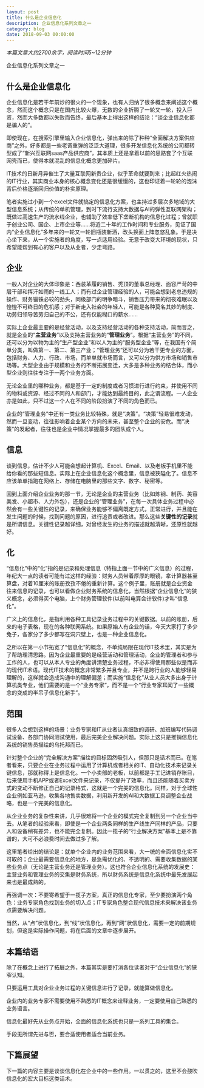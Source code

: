 ```yaml
---
layout: post
title: 什么是企业信息化
description: 企业信息化系列文章之一
category: blog
date: 2018-09-03 00:00:00
---
```


*本篇文章大约2700余字，阅读时间5~12分钟*

企业信息化系列文章之一

## 什么是企业信息化

企业信息化是若干年前炒的很火的一个现象，也有人归纳了很多概念来阐述这个概念，然而这个概念只是在国内比较火爆，无数的企业折腾了一轮又一轮，投入巨资，然而大多数都以失败而告终，最后基本上得出这样的结论：“谈企业信息化都是骗人的”。

即使现在，在搜索引擎里输入企业信息化，弹出来的除了种种“全面解决方案供应商”之外，好多都是一些老调重弹的泛泛大道理，很多开发信息化系统的公司都转型成了“新兴互联网saas产品供应商”，其本质上还是拿着以前的思路套了个互联网壳而已，使得本就混乱的信息化概念更加碎片。

IT技术的日新月异催生了大量互联网新贵企业，似乎革命就要到来；比起红火热闹的IT行业，其实商业本身的核心概念变化还是很缓慢的，这也印证着一轮轮的泡沫背后价格逐渐回归价值的朴实原理。

笔者实施过小到一个excel文件就搞定的信息化方案，也主持过多层次多地域的大型信息系统；从传统的单机管理，到时下流行支持大数据与AI的弹性互联网架构；既做过高速生产的流水线企业，也辅助了效率低下垄断机构的信息化过程；曾就职于创业公司、国企、上市企业等……将近二十年的工作时间和专业服务，见证了国内“企业信息化”多年来的一轮又一轮旧瓶装新酒，改头换面上阵忽悠乱象。于是决心坐下来，从一个实施者的角度，写一点适用经验。无意于改变大环境的现状，只希望能帮到有心的客户以及从业者，少走弯路。

## 企业

一般人对企业的大体印象是：西装革履的销售、秃顶的董事总经理、面容严苛的中层干部和挥汗如雨的一线工人；而有过企业管理经验的人，可能会想到老总违规的操作、财务锱铢必较的劲头，同级部门的明争暗斗，销售压力带来的彻夜难眠以及惶惶不可终日的危机感；对于新走入社会的年轻人，可能是各种莫名其妙的制度、功劳归领导苦劳归自己的不公，还有仅能糊口的薪水……

实际上企业最主要的是经营活动，以及支持经营活动的各种支持活动，简而言之，就是企业的“**主营业务**”以及支持主营业务的“**管理业务**”。根据“主营业务”的不同，还可以分为以物为主的“生产型企业”和以人为主的“服务型企业”等，在我国有个简单分类，叫做第一、第二、第三产业；“管理业务”还可以分为若干更专业的方面，包括财务、人力、行政、市场，而单单就市场而言，又可以分为供方市场和销售市场等。大型企业由于规模和业务的不断拓展变迁，大多是多种业务的结合体，而小型企业则往往专注于一两个业务方面。

无论企业里的哪种业务，都是基于一定的制度或者习惯进行进行约束，并使用不同的物料或资源、经过不同的人和部门，才能达到最终目的，此之谓流程。一人企业亦是如此，只不过这一个人在不同的阶段扮演了不同的角色而已。

企业的“管理业务”中还有一类业务比较特殊，就是“决策”。“决策”轻易很难发动，然而一旦变动，往往影响着企业某个方向的未来，甚至整个企业的安危。而“决策”的发起者，往往也是企业中情况掌握最多的团队或个人。

## 信息

谈到信息，估计不少人可能会想起计算机、Excel、Email、以及老板手机里不能给你看的那些短信息。实际上在企业信息化这个概念里，信息被狭隘化了。信息不应该单单指跑在网络上、存储在电脑里的那些文字、数字、秘密等。

回到上面介绍企业业务的那一节，无论是企业的主营业务（比如炼钢、制药、美容美发、小超市、人力外包），还是企业的“管理业务”，在每一次具体业务过程中必然会有一些关键性的记录，来确保业务能够不偏离既定方式，正常进行，并且能在发生问题的时候，找到问题的原因，进行追责或者改进。那么这些**关键性的记录**就是所谓信息。关键性记录越详细，对曾经发生的业务的描述就越清晰，还原性就越好。

## 化

“信息化”中的“化”指的是记录和处理信息（特指上面一节中的广义信息）的过程，年纪大一点的读者可能有过这样的经验：财务人员带着厚厚的眼镜，拿计算器甚至算盘，对着10厘米的账册孜孜不倦的重新计算。这个例子里，账册就是企业资金往来信息的记录，也可以看做企业财务系统的信息化，当然根据“企业信息化”的狭义概念，必须得买个电脑，上个财务管理软件(以前叫电算会计软件)才叫“信息化”。

广义上的信息化，是指利用各种工具记录业务过程中的关键数据。以前的账册，后来的电子表格，现在的各种联网系统。如果原始人有企业的话，今天大家打了多少兔子，各家分了多少都写在洞穴壁上，也是一种企业信息化。

之所以在第一小节拓宽了“信息化”的概念，不单纯局限在现代IT技术里，其实是为了帮助理清思路。因为企业最重要的是经营活动和管理活动，企业的管理者和参与工作的人，也可以从本人专业的角度讲清楚业务过程，不必非得使用那些似是而非的现代IT术语。现代IT技术的概念非常繁多并且专业，并不是跨行业的人能够轻易理解的，这样就会造成沟通中的理解偏差；而实施“信息化”从业人员大多出身于计算机类专业，他们需要的是一个“业务专家”，而不是一个“行业专家耳闻了一些概念的变成的半吊子信息化新手”。

## 范围

很多人会想到这样的场景：业务专家和IT从业者认真细致的调研、加班编写代码调试设备、各部门协同测试使用，最后完美企业解决问题。实际上这只是推销信息化系统的销售员描绘的乌托邦而已。

针对整个企业的“完全解决方案”描绘的目标固然吸引人，但那只是话术而已。在笔者看来，只要企业在业务过程中运用了计算机或者相关的IT、自动化技术来记录关键信息，那就称得上是信息化。一个小卖部的老板，以前都是手工记进销存账目，后来使用手机APP或者Excel文件来记录，不仅提升了效率，而且还能随着买卖方式的变动不断修正自己的记录格式，这就是一个完美的信息化。同样，对于全球性企业例如亚马逊，收集各地售卖数据，利用新开发的AI和大数据工具调整企业战略，也是一个完美的信息化。

从企业业务的复杂性来讲，几乎很难将一个企业的模式完全复制到另一个企业当中去。从笔者的经验来看，即使是一个企业两条同样的生产线生产同样的产品，只要人和设备稍有差异，也不能完全复制。因此一揽子的“行业解决方案”基本上是不靠谱的，大可不必浪费时间去做过多了解。

这里笔者给出的结论是：就单个企业内的业务范围来看，大一统的全面信息化实不可取的；企业最需要信息化的地方，是急需优化的、不透明的、需要收集数据的某些业务点（无论是主营业务还是管理业务）。这也符合企业信息化系统的发展史：主营业务和管理业务的交集是财务系统，所以财务系统是信息化系统中最先发展起来也是最成熟的。

再强调一次：不要寄希望于一揽子方案，真正的信息化专家，至少要扮演两个角色：业务专家角色找到业务的切入点；IT专家角色整合现代信息技术来解决该业务点需要解决问题。

当然，从“点”状信息化，到“线”状信息化，再到“网”状信息化，需要一定的前期规划，但这是实际操作问题，将在后面的文章中逐步展开。

## 本篇结语

除了在概念上进行了拓展之外，本篇其实是要打消各位读者对于“企业信息化”的狭窄认知。

只要运用工具对企业业务过程的关键信息进行了记录，就能算做信息化。

企业内的业务专家不需要使用不熟悉的IT概念来诠释业务，一定要使用自己熟悉的业务语言。

信息化最好先从业务点开始，全面的信息化系统也只是一系列工具的集合。

手段无所谓先进与否，要合适使用者适合当前业务。

## 下篇展望

下一篇的内容主要是谈谈信息化在企业中的一些作用。一以贯之的，这里不会鼓吹信息化的宏大目标这类话术。